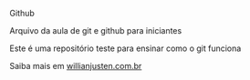 Github

Arquivo da aula de git e github para iniciantes

Este é uma repositório teste para ensinar como o git funciona

Saiba mais em  [willianjusten.com.br](http://willianjusten.com.br)

